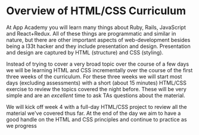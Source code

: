 # Overview of HTML/CSS Curriculum

At App Academy you will learn many things about Ruby, Rails, JavaScript and React+Redux. All of these things are programmatic and similar in nature, but there are other important aspects of web-development besides being a l33t hacker and they include presentation and design. Presentation and design are captured by HTML (structure) and CSS (styling).

Instead of trying to cover a very broad topic over the course of a few days we will be learning HTML and CSS incrementally over the course of the first three weeks of the curriculum. For these three weeks we will start most days (excluding assessments) with a short (about 15 minutes) HTML/CSS exercise to review the topics covered the night before. These will be very simple and are an _excellent_ time to ask TAs questions about the material.

We will kick off week 4 with a full-day HTML/CSS project to review all the material we've covered thus far. At the end of the day we aim to have a good handle on the HTML and CSS principles and continue to practice as we progress